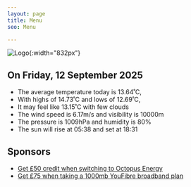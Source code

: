 ```yaml
---
layout: page
title: Menu
seo: Menu

---
```


![Logo](/images/logo.jpg){:width="832px"}

<!-- weather_marker starts -->
## On Friday, 12 September 2025

- The average temperature today is 13.64˚C,
- With highs of 14.73˚C and lows of 12.69˚C,
- It may feel like 13.15˚C with few clouds
- The wind speed is 6.17m/s and visibility is 10000m
- The pressure is 1009hPa and humidity is 80%
- The sun will rise at 05:38 and set at 18:31

<!-- weather_marker ends -->

## Sponsors

- [Get £50 credit when switching to Octopus Energy](https://bit.ly/3oD1nnS)
- [Get £75 when taking a 1000mb YouFibre broadband plan](https://aklam.io/91zWhU?)
